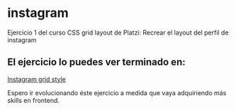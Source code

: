 # instagram
Ejercicio 1 del curso CSS grid layout de Platzi:
Recrear el layout del perfil de instagram

## El ejercicio lo puedes ver terminado en:
[Instagram grid style](https://juliocesardeveloper.github.io/instagram/)


Espero ir evolucionando éste ejercicio a medida que vaya adquiriendo más skills en frontend.
